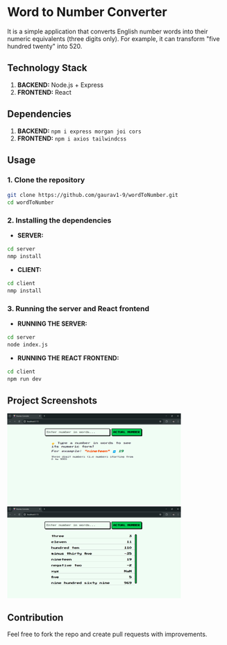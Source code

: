 # Word to Number Converter

It is a simple application that converts English number words into their numeric equivalents (three digits only). For example, it can transform "five hundred twenty" into 520.

## Technology Stack
1. **BACKEND:** Node.js + Express
2. **FRONTEND:** React

## Dependencies
1. **BACKEND:** ```npm i express morgan joi cors```
2. **FRONTEND:** ```npm i axios tailwindcss```


## Usage
### 1. Clone the repository
```bash
git clone https://github.com/gaurav1-9/wordToNumber.git
cd wordToNumber
```

### 2. Installing the dependencies
- **SERVER:**
```bash
cd server
nmp install
```
- **CLIENT:**
```bash
cd client
nmp install
```

### 3. Running the server and React frontend
- **RUNNING THE SERVER:**
```bash
cd server
node index.js
```
- **RUNNING THE REACT FRONTEND:**
```bash
cd client
npm run dev
```

## Project Screenshots
<img src="./Img/intro.png" width=400px/>
<img src="./Img/data.png" width=400px/>

## Contribution
Feel free to fork the repo and create pull requests with improvements.